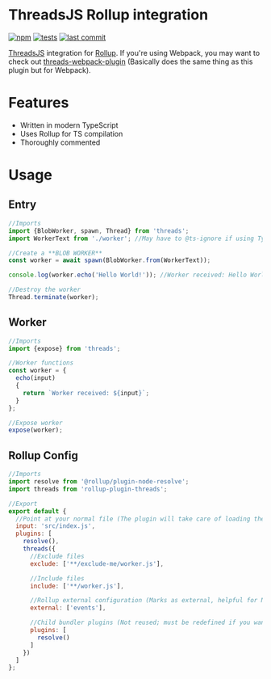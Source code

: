 # ThreadsJS Rollup integration
[![npm](https://img.shields.io/npm/v/rollup-plugin-threads)](https://npmjs.com/package/rollup-plugin-threads)
[![tests](https://img.shields.io/github/workflow/status/Cloud-CNC/rollup-plugin-threads/CID?label=ci/cd)](https://github.com/Cloud-CNC/rollup-plugin-threads/actions)
[![last commit](https://img.shields.io/github/last-commit/Cloud-CNC/rollup-plugin-threads)](https://github.com/Cloud-CNC/rollup-plugin-threads/commits/master)

[ThreadsJS](https://threads.js.org) integration for [Rollup](https://rollupjs.org). If you're using Webpack, you may want to check out [threads-webpack-plugin](https://github.com/cloud-cnc/threads-webpack-plugin) (Basically does the same thing as this plugin but for Webpack).

# Features
* Written in modern TypeScript
* Uses Rollup for TS compilation
* Thoroughly commented

# Usage
## Entry
```Javascript
//Imports
import {BlobWorker, spawn, Thread} from 'threads';
import WorkerText from './worker'; //May have to @ts-ignore if using TypeScript

//Create a **BLOB WORKER**
const worker = await spawn(BlobWorker.from(WorkerText));

console.log(worker.echo('Hello World!')); //Worker received: Hello World!

//Destroy the worker
Thread.terminate(worker);
```

## Worker
```Javascript
//Imports
import {expose} from 'threads';

//Worker functions
const worker = {
  echo(input)
  {
    return `Worker received: ${input}`;
  }
};

//Expose worker
expose(worker);
```

## Rollup Config
```Javascript
//Imports
import resolve from '@rollup/plugin-node-resolve';
import threads from 'rollup-plugin-threads';

//Export
export default {
  //Point at your normal file (The plugin will take care of loading the worker)
  input: 'src/index.js',
  plugins: [
    resolve(),
    threads({
      //Exclude files
      exclude: ['**/exclude-me/worker.js'],

      //Include files
      include: ['**/worker.js'],

      //Rollup external configuration (Marks as external, helpful for Node runtimes)
      external: ['events'],

      //Child bundler plugins (Not reused; must be redefined if you want the same plugins)
      plugins: [
        resolve()
      ]
    })
  ]
};
```